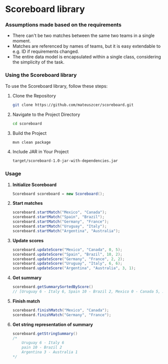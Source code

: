 # Scoreboard library


### Assumptions made based on the requirements

* There can't be two matches between the same two teams in a single moment.
* Matches are referenced by names of teams, but it is easy extendable to e.g. ID if requirements changed.
* The entire data model is encapsulated within a single class, considering the simplicity of the task. 


### Using the Scoreboard library

To use the Scoreboard library, follow these steps:

1. Clone the Repository
   ```bash
   git clone https://github.com/mateuszcer/scoreboard.git
2. Navigate to the Project Directory
   ```bash
   cd scoreboard
3. Build the Project
    ```bash
    mvn clean package
4. Include JAR in Your Project
    ```bash
    target/scoreboard-1.0-jar-with-dependencies.jar

### Usage

1. **Initialize Scoreboard**
   ```java
   Scoreboard scoreboard = new Scoreboard();

2. **Start matches**
    ```java
    scoreboard.startMatch("Mexico", "Canada");
    scoreboard.startMatch("Spain", "Brazil");
    scoreboard.startMatch("Germany", "France");
    scoreboard.startMatch("Uruguay", "Italy");
    scoreboard.startMatch("Argentina", "Australia");
3. **Update scores**
    ```java
    scoreboard.updateScore("Mexico", "Canada", 0, 5);
    scoreboard.updateScore("Spain", "Brazil", 10, 2);
    scoreboard.updateScore("Germany", "France", 2, 2);
    scoreboard.updateScore("Uruguay", "Italy", 6, 6);
    scoreboard.updateScore("Argentina", "Australia", 3, 1);

3. **Get summary**
    ```java
    scoreboard.getSummarySortedByScore()
    // [Uruguay 6 - Italy 6, Spain 10 - Brazil 2, Mexico 0 - Canada 5, Argentina 3 - Australia 1, Germany 2 - France 2]

4. **Finish match**
    ```java
    scoreboard.finishMatch("Mexico", "Canada");
    scoreboard.finishMatch("Germany", "France");

5. **Get string representation of summary**
    ```java
    scoreboard.getStringSummary()
    /*
        Uruguay 6 - Italy 6
        pain 10 - Brazil 2
        Argentina 3 - Australia 1
    */